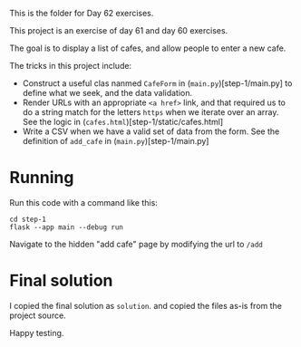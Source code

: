 This is the folder for Day 62 exercises.

This project is an exercise of day 61 and day 60 exercises.

The goal is to display a list of cafes, and allow people to enter a new cafe.

The tricks in this project include:

- Construct a useful clas nanmed `CafeForm` in (`main.py`)[step-1/main.py] to define what we seek, and the data validation.
- Render URLs with an appropriate `<a href>` link, and that required us to do a string match for the letters `https` when we iterate over an array.  See the logic in (`cafes.html`)[step-1/static/cafes.html]
- Write a CSV when we have a valid set of data from the form.  See the definition of `add_cafe` in (`main.py`)[step-1/main.py]

# Running

Run this code with a command like this:

```
cd step-1
flask --app main --debug run
```

Navigate to the hidden "add cafe" page by modifying the url to `/add`

# Final solution
I copied the final solution as `solution`. and copied the files as-is from the project source.


Happy testing.
